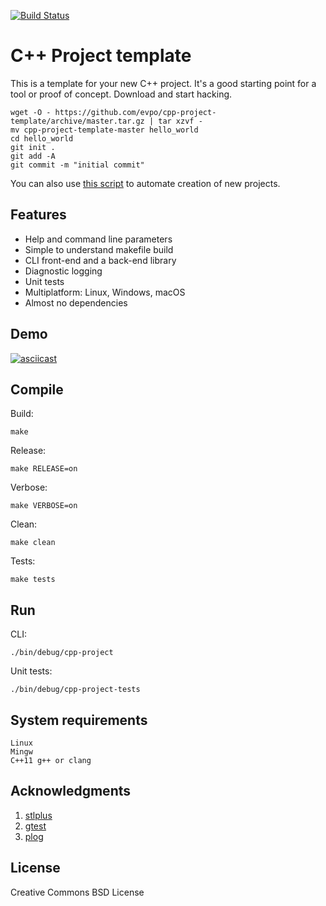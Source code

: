 [![Build Status](https://travis-ci.org/evpo/cpp-project-template.svg?branch=master)](https://travis-ci.org/evpo/cpp-project-template)

# C++ Project template

This is a template for your new C++ project. It's a good starting point for a tool or proof of concept. Download and start hacking.

    wget -O - https://github.com/evpo/cpp-project-template/archive/master.tar.gz | tar xzvf -
    mv cpp-project-template-master hello_world
    cd hello_world
    git init .
    git add -A
    git commit -m "initial commit"

You can also use [this script](https://github.com/evpo/scriptocracy/blob/master/scripts/create-cpp-project.sh) to automate creation of new projects.

## Features

* Help and command line parameters
* Simple to understand makefile build
* CLI front-end and a back-end library
* Diagnostic logging
* Unit tests
* Multiplatform: Linux, Windows, macOS
* Almost no dependencies

## Demo

[![asciicast](https://asciinema.org/a/239383.png)](https://asciinema.org/a/239383?speed=2&theme=solarized-dark)

## Compile

Build:

    make

Release:

    make RELEASE=on

Verbose:

    make VERBOSE=on

Clean:

    make clean

Tests:

    make tests
    
## Run

CLI:

    ./bin/debug/cpp-project

Unit tests:

    ./bin/debug/cpp-project-tests

## System requirements

    Linux
    Mingw
    C++11 g++ or clang


## Acknowledgments

1. [stlplus](http://stlplus.sourceforge.net/)
2. [gtest](https://github.com/google/googletest)
3. [plog](https://github.com/SergiusTheBest/plog)

## License

Creative Commons BSD License
